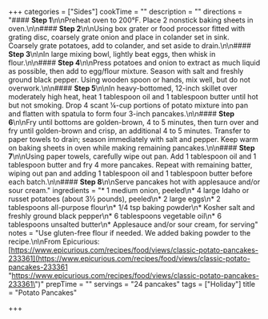+++
categories = ["Sides"]
cookTime = ""
description = ""
directions = "#### **Step 1**\n\nPreheat oven to 200°F. Place 2 nonstick baking sheets in oven.\n\n#### **Step 2**\n\nUsing box grater or food processor fitted with grating disc, coarsely grate onion and place in colander set in sink. Coarsely grate potatoes, add to colander, and set aside to drain.\n\n#### **Step 3**\n\nIn large mixing bowl, lightly beat eggs, then whisk in flour.\n\n#### **Step 4**\n\nPress potatoes and onion to extract as much liquid as possible, then add to egg/flour mixture. Season with salt and freshly ground black pepper. Using wooden spoon or hands, mix well, but do not overwork.\n\n#### **Step 5**\n\nIn heavy-bottomed, 12-inch skillet over moderately high heat, heat 1 tablespoon oil and 1 tablespoon butter until hot but not smoking. Drop 4 scant ¼-cup portions of potato mixture into pan and flatten with spatula to form four 3-inch pancakes.\n\n#### **Step 6**\n\nFry until bottoms are golden-brown, 4 to 5 minutes, then turn over and fry until golden-brown and crisp, an additional 4 to 5 minutes. Transfer to paper towels to drain; season immediately with salt and pepper. Keep warm on baking sheets in oven while making remaining pancakes.\n\n#### **Step 7**\n\nUsing paper towels, carefully wipe out pan. Add 1 tablespoon oil and 1 tablespoon butter and fry 4 more pancakes. Repeat with remaining batter, wiping out pan and adding 1 tablespoon oil and 1 tablespoon butter before each batch.\n\n#### **Step 8**\n\nServe pancakes hot with applesauce and/or sour cream."
ingredients = "* 1 medium onion, peeled\n* 4 large Idaho or russet potatoes (about 3½ pounds), peeled\n* 2 large eggs\n* 2 tablespoons all-purpose flour\n* 1/4 tsp baking powder\n* Kosher salt and freshly ground black pepper\n* 6 tablespoons vegetable oil\n* 6 tablespoons unsalted butter\n* Applesauce and/or sour cream, for serving"
notes = "Use gluten-free flour if needed. We added baking powder to the recipe.\n\nFrom Epicurious: [https://www.epicurious.com/recipes/food/views/classic-potato-pancakes-233361](https://www.epicurious.com/recipes/food/views/classic-potato-pancakes-233361 \"https://www.epicurious.com/recipes/food/views/classic-potato-pancakes-233361\")"
prepTime = ""
servings = "24 pancakes"
tags = ["Holiday"]
title = "Potato Pancakes"

+++
